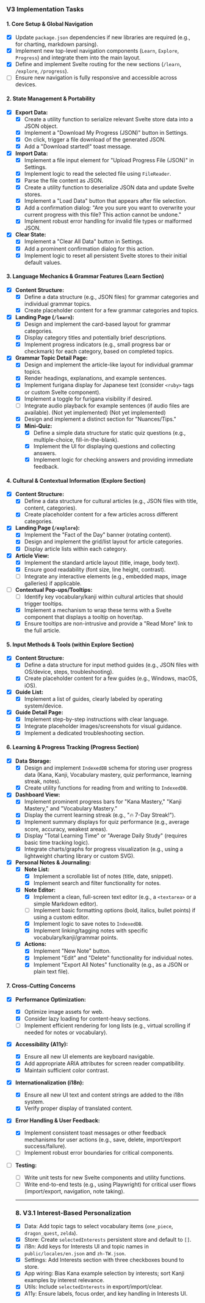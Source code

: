 ### V3 Implementation Tasks

#### 1. Core Setup & Global Navigation
- [x] Update `package.json` dependencies if new libraries are required (e.g., for charting, markdown parsing).
- [x] Implement new top-level navigation components (`Learn`, `Explore`, `Progress`) and integrate them into the main layout.
- [x] Define and implement Svelte routing for the new sections (`/learn`, `/explore`, `/progress`).
- [ ] Ensure new navigation is fully responsive and accessible across devices.

#### 2. State Management & Portability
- [x] **Export Data:**
    - [x] Create a utility function to serialize relevant Svelte store data into a JSON object.
    - [x] Implement a "Download My Progress (JSON)" button in Settings.
    - [x] On click, trigger a file download of the generated JSON.
    - [x] Add a "Download started!" toast message.
- [x] **Import Data:**
    - [x] Implement a file input element for "Upload Progress File (JSON)" in Settings.
    - [x] Implement logic to read the selected file using `FileReader`.
    - [x] Parse the file content as JSON.
    - [x] Create a utility function to deserialize JSON data and update Svelte stores.
    - [x] Implement a "Load Data" button that appears after file selection.
    - [x] Add a confirmation dialog: "Are you sure you want to overwrite your current progress with this file? This action cannot be undone."
    - [x] Implement robust error handling for invalid file types or malformed JSON.
- [x] **Clear State:**
    - [x] Implement a "Clear All Data" button in Settings.
    - [x] Add a prominent confirmation dialog for this action.
    - [x] Implement logic to reset all persistent Svelte stores to their initial default values.

#### 3. Language Mechanics & Grammar Features (Learn Section)
- [x] **Content Structure:**
    - [x] Define a data structure (e.g., JSON files) for grammar categories and individual grammar topics.
    - [x] Create placeholder content for a few grammar categories and topics.
- [x] **Landing Page (`/learn`):**
    - [x] Design and implement the card-based layout for grammar categories.
    - [x] Display category titles and potentially brief descriptions.
    - [x] Implement progress indicators (e.g., small progress bar or checkmark) for each category, based on completed topics.
- [x] **Grammar Topic Detail Page:**
    - [x] Design and implement the article-like layout for individual grammar topics.
    - [x] Render headings, explanations, and example sentences.
    - [x] Implement furigana display for Japanese text (consider `<ruby>` tags or custom Svelte component).
    - [x] Implement a toggle for furigana visibility if desired.
    - [ ] Integrate audio playback for example sentences (if audio files are available). (Not yet implemented) (Not yet implemented)
    - [x] Design and implement a distinct section for "Nuances/Tips."
    - [x] **Mini-Quiz:**
        - [x] Define a simple data structure for static quiz questions (e.g., multiple-choice, fill-in-the-blank).
        - [x] Implement the UI for displaying questions and collecting answers.
        - [x] Implement logic for checking answers and providing immediate feedback.

#### 4. Cultural & Contextual Information (Explore Section)
- [x] **Content Structure:**
    - [x] Define a data structure for cultural articles (e.g., JSON files with title, content, categories).
    - [x] Create placeholder content for a few articles across different categories.
- [x] **Landing Page (`/explore`):**
    - [x] Implement the "Fact of the Day" banner (rotating content).
    - [x] Design and implement the grid/list layout for article categories.
    - [x] Display article lists within each category.
- [x] **Article View:**
    - [x] Implement the standard article layout (title, image, body text).
    - [x] Ensure good readability (font size, line height, contrast).
    - [ ] Integrate any interactive elements (e.g., embedded maps, image galleries) if applicable.
- [ ] **Contextual Pop-ups/Tooltips:**
    - [ ] Identify key vocabulary/kanji within cultural articles that should trigger tooltips.
    - [x] Implement a mechanism to wrap these terms with a Svelte component that displays a tooltip on hover/tap.
    - [x] Ensure tooltips are non-intrusive and provide a "Read More" link to the full article.

#### 5. Input Methods & Tools (within Explore Section)
- [x] **Content Structure:**
    - [x] Define a data structure for input method guides (e.g., JSON files with OS/device, steps, troubleshooting).
    - [x] Create placeholder content for a few guides (e.g., Windows, macOS, iOS).
- [x] **Guide List:**
    - [x] Implement a list of guides, clearly labeled by operating system/device.
- [x] **Guide Detail Page:**
    - [x] Implement step-by-step instructions with clear language.
    - [x] Integrate placeholder images/screenshots for visual guidance.
    - [x] Implement a dedicated troubleshooting section.

#### 6. Learning & Progress Tracking (Progress Section)
- [x] **Data Storage:**
    - [x] Design and implement `IndexedDB` schema for storing user progress data (Kana, Kanji, Vocabulary mastery, quiz performance, learning streak, notes).
    - [x] Create utility functions for reading from and writing to `IndexedDB`.
- [x] **Dashboard View:**
    - [x] Implement prominent progress bars for "Kana Mastery," "Kanji Mastery," and "Vocabulary Mastery."
    - [x] Display the current learning streak (e.g., "🔥 7-Day Streak!").
    - [x] Implement summary displays for quiz performance (e.g., average score, accuracy, weakest areas).
    - [x] Display "Total Learning Time" or "Average Daily Study" (requires basic time tracking logic).
    - [x] Integrate charts/graphs for progress visualization (e.g., using a lightweight charting library or custom SVG).
- [x] **Personal Notes & Journaling:**
    - [x] **Note List:**
        - [x] Implement a scrollable list of notes (title, date, snippet).
        - [x] Implement search and filter functionality for notes.
    - [x] **Note Editor:**
        - [x] Implement a clean, full-screen text editor (e.g., a `<textarea>` or a simple Markdown editor).
        - [ ] Implement basic formatting options (bold, italics, bullet points) if using a custom editor.
        - [x] Implement logic to save notes to `IndexedDB`.
        - [x] Implement linking/tagging notes with specific vocabulary/kanji/grammar points.
    - [x] **Actions:**
        - [x] Implement "New Note" button.
        - [x] Implement "Edit" and "Delete" functionality for individual notes.
        - [x] Implement "Export All Notes" functionality (e.g., as a JSON or plain text file).

#### 7. Cross-Cutting Concerns
- [x] **Performance Optimization:**
    - [x] Optimize image assets for web.
    - [x] Consider lazy loading for content-heavy sections.
    - [ ] Implement efficient rendering for long lists (e.g., virtual scrolling if needed for notes or vocabulary).
- [x] **Accessibility (A11y):**
    - [x] Ensure all new UI elements are keyboard navigable.
    - [x] Add appropriate ARIA attributes for screen reader compatibility.
    - [x] Maintain sufficient color contrast.
- [x] **Internationalization (i18n):**
    - [x] Ensure all new UI text and content strings are added to the i18n system.
    - [x] Verify proper display of translated content.
- [x] **Error Handling & User Feedback:**
    - [x] Implement consistent toast messages or other feedback mechanisms for user actions (e.g., save, delete, import/export success/failure).
    - [ ] Implement robust error boundaries for critical components.
- [ ] **Testing:**
    - [ ] Write unit tests for new Svelte components and utility functions.
    - [ ] Write end-to-end tests (e.g., using Playwright) for critical user flows (import/export, navigation, note taking).

    ---

    ### 8. V3.1 Interest-Based Personalization
    - [x] Data: Add topic tags to select vocabulary items (`one_piece`, `dragon_quest`, `zelda`).
    - [x] Store: Create `selectedInterests` persistent store and default to `[]`.
    - [x] i18n: Add keys for Interests UI and topic names in `public/locales/en.json` and `zh-TW.json`.
    - [x] Settings: Add Interests section with three checkboxes bound to store.
    - [x] App wiring: Bias Kana example selection by interests; sort Kanji examples by interest relevance.
    - [x] Utils: Include `selectedInterests` in export/import/clear.
    - [x] A11y: Ensure labels, focus order, and key handling in Interests UI.